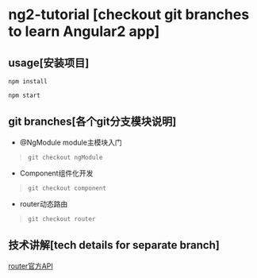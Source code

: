 # ng2-tutorial [checkout git branches to learn Angular2 app] 
## usage[安装项目]

```npm install```

```npm start```
## git branches[各个git分支模块说明]
- @NgModule module主模块入门 

> ```git checkout ngModule```

- Component组件化开发 

> ```git checkout component```

- router动态路由  

>```git checkout router```

## 技术讲解[tech details for separate branch]
[router官方API](https://angular.io/docs/ts/latest/guide/router.html)


